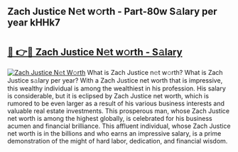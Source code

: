 ## Zach Justice N𝚎t w𝚘rth - Part-80w S𝚊lary per year kHHk7

# <h2><a href="http://gc0d1px.nevu.top/?p=Zach+Justice">🔗 👉🔴 Zach Justice N𝚎t w𝚘rth - S𝚊lary</a></h2>

[![Zach Justice N𝚎t W𝚘rth](https://i.imgur.com/Oavwk0R.jpeg)](http://gc0d1px.nevu.top/?p=Zach+Justice)
What is Zach Justice n𝚎t w𝚘rth? What is Zach Justice s𝚊lary per year?
With a Zach Justice net worth that is impressive, this wealthy individual is among the wealthiest in his profession. His salary is considerable, but it is eclipsed by Zach Justice net worth, which is rumored to be even larger as a result of his various business interests and valuable real estate investments. This prosperous man, whose Zach Justice net worth is among the highest globally, is celebrated for his business acumen and financial brilliance. This affluent individual, whose Zach Justice net worth is in the billions and who earns an impressive salary, is a prime demonstration of the might of hard labor, dedication, and financial wisdom.
